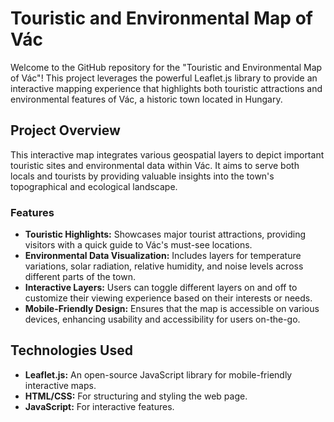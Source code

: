 # Touristic and Environmental Map of Vác

Welcome to the GitHub repository for the "Touristic and Environmental Map of Vác"! This project leverages the powerful Leaflet.js library to provide an interactive mapping experience that highlights both touristic attractions and environmental features of Vác, a historic town located in Hungary.

## Project Overview

This interactive map integrates various geospatial layers to depict important touristic sites and environmental data within Vác. It aims to serve both locals and tourists by providing valuable insights into the town's topographical and ecological landscape.

### Features

- **Touristic Highlights:** Showcases major tourist attractions, providing visitors with a quick guide to Vác's must-see locations.
- **Environmental Data Visualization:** Includes layers for temperature variations, solar radiation, relative humidity, and noise levels across different parts of the town.
- **Interactive Layers:** Users can toggle different layers on and off to customize their viewing experience based on their interests or needs.
- **Mobile-Friendly Design:** Ensures that the map is accessible on various devices, enhancing usability and accessibility for users on-the-go.

## Technologies Used

- **Leaflet.js:** An open-source JavaScript library for mobile-friendly interactive maps.
- **HTML/CSS:** For structuring and styling the web page.
- **JavaScript:** For interactive features.
